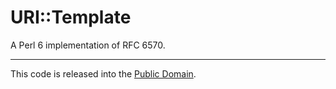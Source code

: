 # URI::Template

A Perl 6 implementation of RFC 6570.

* * *

This code is released into the [Public Domain](https://creativecommons.org/publicdomain/zero/1.0/).
